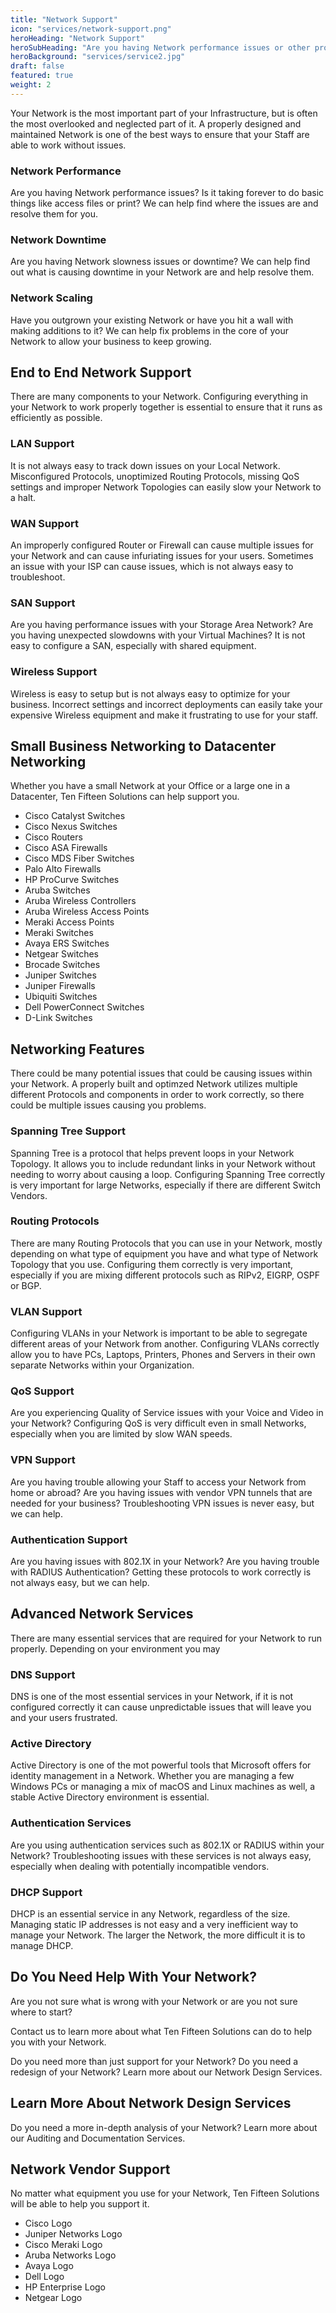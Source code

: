 ```yaml
---
title: "Network Support"
icon: "services/network-support.png"
heroHeading: "Network Support"
heroSubHeading: "Are you having Network performance issues or other problems? We can help find out what is slowing down your Network."
heroBackground: "services/service2.jpg"
draft: false
featured: true
weight: 2
---
```


Your Network is the most important part of your Infrastructure, but is often the most overlooked and neglected part of it. A properly designed and maintained Network is one of the best ways to ensure that your Staff are able to work without issues. 

### Network Performance

Are you having Network performance issues? Is it taking forever to do basic things like access files or print? We can help find where the issues are and resolve them for you.

### Network Downtime

Are you having Network slowness issues or downtime? We can help find out what is causing downtime in your Network are and help resolve them.

### Network Scaling

Have you outgrown your existing Network or have you hit a wall with making additions to it? We can help fix problems in the core of your Network to allow your business to keep growing.

## End to End Network Support

There are many components to your Network. Configuring everything in your Network to work properly together is essential to ensure that it runs as efficiently as possible.

### LAN Support

It is not always easy to track down issues on your Local Network. Misconfigured Protocols, unoptimized Routing Protocols, missing QoS settings and improper Network Topologies can easily slow your Network to a halt.

### WAN Support

An improperly configured Router or Firewall can cause multiple issues for your Network and can cause infuriating issues for your users. Sometimes an issue with your ISP can cause issues, which is not always easy to troubleshoot.

### SAN Support

Are you having performance issues with your Storage Area Network? Are you having unexpected slowdowns with your Virtual Machines? It is not easy to configure a SAN, especially with shared equipment.

### Wireless Support

Wireless is easy to setup but is not always easy to optimize for your business. Incorrect settings and incorrect deployments can easily take your expensive Wireless equipment and make it frustrating to use for your staff.

## Small Business Networking to Datacenter Networking

Whether you have a small Network at your Office or a large one in a Datacenter, Ten Fifteen Solutions can help support you.

- Cisco Catalyst Switches
- Cisco Nexus Switches
- Cisco Routers
- Cisco ASA Firewalls
- Cisco MDS Fiber Switches
- Palo Alto Firewalls
- HP ProCurve Switches
- Aruba Switches
- Aruba Wireless Controllers
- Aruba Wireless Access Points
- Meraki Access Points
- Meraki Switches
- Avaya ERS Switches
- Netgear Switches
- Brocade Switches
- Juniper Switches
- Juniper Firewalls
- Ubiquiti Switches
- Dell PowerConnect Switches
- D-Link Switches

## Networking Features

There could be many potential issues that could be causing issues within your Network. A properly built and optimzed Network utilizes multiple different Protocols and components in order to work correctly, so there could be multiple issues causing you problems.

### Spanning Tree Support

Spanning Tree is a protocol that helps prevent loops in your Network Topology. It allows you to include redundant links in your Network without needing to worry about causing a loop. Configuring Spanning Tree correctly is very important for large Networks, especially if there are different Switch Vendors.

### Routing Protocols

There are many Routing Protocols that you can use in your Network, mostly depending on what type of equipment you have and what type of Network Topology that you use. Configuring them correctly is very important, especially if you are mixing different protocols such as RIPv2, EIGRP, OSPF or BGP.

### VLAN Support

Configuring VLANs in your Network is important to be able to segregate different areas of your Network from another. Configuring VLANs correctly allow you to have PCs, Laptops, Printers, Phones and Servers in their own separate Networks within your Organization.

### QoS Support

Are you experiencing Quality of Service issues with your Voice and Video in your Network? Configuring QoS is very difficult even in small Networks, especially when you are limited by slow WAN speeds.

### VPN Support

Are you having trouble allowing your Staff to access your Network from home or abroad? Are you having issues with vendor VPN tunnels that are needed for your business? Troubleshooting VPN issues is never easy, but we can help.

### Authentication Support

Are you having issues with 802.1X in your Network? Are you having trouble with RADIUS Authentication? Getting these protocols to work correctly is not always easy, but we can help.

## Advanced Network Services

There are many essential services that are required for your Network to run properly. Depending on your environment you may 

### DNS Support

DNS is one of the most essential services in your Network, if it is not configured correctly it can cause unpredictable issues that will leave you and your users frustrated.

### Active Directory

Active Directory is one of the mot powerful tools that Microsoft offers for identity management in a Network. Whether you are managing a few Windows PCs or managing a mix of macOS and Linux machines as well, a stable Active Directory environment is essential.

### Authentication Services

Are you using authentication services such as 802.1X or RADIUS within your Network? Troubleshooting issues with these services is not always easy, especially when dealing with potentially incompatible vendors.

### DHCP Support

DHCP is an essential service in any Network, regardless of the size. Managing static IP addresses is not easy and a very inefficient way to manage your Network. The larger the Network, the more difficult it is to manage DHCP.

## Do You Need Help With Your Network?

Are you not sure what is wrong with your Network or are you not sure where to start?

Contact us to learn more about what Ten Fifteen Solutions can do to help you with your Network.

Do you need more than just support for your Network? Do you need a redesign of your Network? Learn more about our Network Design Services.

## Learn More About Network Design Services

Do you need a more in-depth analysis of your Network? Learn more about our Auditing and Documentation Services.

## Network Vendor Support

No matter what equipment you use for your Network, Ten Fifteen Solutions will be able to help you support it.

- Cisco Logo
- Juniper Networks Logo
- Cisco Meraki Logo
- Aruba Networks Logo
- Avaya Logo
- Dell Logo
- HP Enterprise Logo
- Netgear Logo
